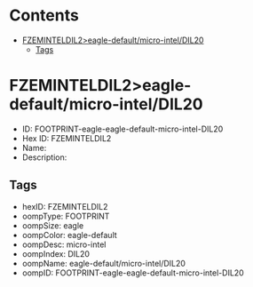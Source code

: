 



Contents
========

* [FZEMINTELDIL2>eagle-default/micro-intel/DIL20](#fzeminteldil2eagle-defaultmicro-inteldil20)
	* [Tags](#tags)

# FZEMINTELDIL2>eagle-default/micro-intel/DIL20

- ID: FOOTPRINT-eagle-eagle-default-micro-intel-DIL20
- Hex ID: FZEMINTELDIL2
- Name: 
- Description: 

## Tags

- hexID: FZEMINTELDIL2
- oompType: FOOTPRINT
- oompSize: eagle
- oompColor: eagle-default
- oompDesc: micro-intel
- oompIndex: DIL20
- oompName: eagle-default/micro-intel/DIL20
- oompID: FOOTPRINT-eagle-eagle-default-micro-intel-DIL20

